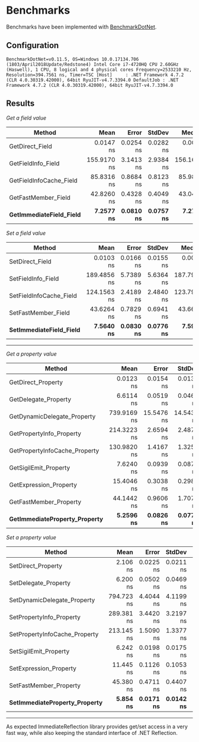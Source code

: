 # Benchmarks

Benchmarks have been implemented with [BenchmarkDotNet](https://github.com/dotnet/BenchmarkDotNet).

## Configuration

`BenchmarkDotNet=v0.11.5, OS=Windows 10.0.17134.706 (1803/April2018Update/Redstone4)
Intel Core i7-4720HQ CPU 2.60GHz (Haswell), 1 CPU, 8 logical and 4 physical cores
Frequency=2533210 Hz, Resolution=394.7561 ns, Timer=TSC
  [Host]     : .NET Framework 4.7.2 (CLR 4.0.30319.42000), 64bit RyuJIT-v4.7.3394.0
  DefaultJob : .NET Framework 4.7.2 (CLR 4.0.30319.42000), 64bit RyuJIT-v4.7.3394.0`

## Results

*Get a field value*

|                  Method |        Mean |     Error |    StdDev |      Median | Ratio | RatioSD |
|------------------------ |------------:|----------:|----------:|------------:|------:|--------:|
|         GetDirect_Field |   0.0147 ns | 0.0254 ns | 0.0282 ns |   0.0000 ns |     ? |       ? |
|      GetFieldInfo_Field | 155.9170 ns | 3.1413 ns | 2.9384 ns | 156.1697 ns |     ? |       ? |
| GetFieldInfoCache_Field |  85.8316 ns | 0.8684 ns | 0.8123 ns |  85.9824 ns |     ? |       ? |
|     GetFastMember_Field |  42.8260 ns | 0.4328 ns | 0.4049 ns |  43.0462 ns |     ? |       ? |
| **GetImmediateField_Field** |   **7.2577 ns** | **0.0810 ns** | **0.0757 ns** |   **7.2758 ns** |     ? |       ? |

*Set a field value*

|                  Method |        Mean |     Error |    StdDev |      Median | Ratio | RatioSD |
|------------------------ |------------:|----------:|----------:|------------:|------:|--------:|
|         SetDirect_Field |   0.0103 ns | 0.0166 ns | 0.0155 ns |   0.0013 ns |     ? |       ? |
|      SetFieldInfo_Field | 189.4856 ns | 5.7389 ns | 5.6364 ns | 187.7984 ns |     ? |       ? |
| SetFieldInfoCache_Field | 124.1563 ns | 2.4189 ns | 2.4840 ns | 123.7972 ns |     ? |       ? |
|     SetFastMember_Field |  43.6264 ns | 0.7829 ns | 0.6941 ns |  43.6652 ns |     ? |       ? |
| **SetImmediateField_Field** |   **7.5640 ns** | **0.0830 ns** | **0.0776 ns** |   **7.5905 ns** |     ? |       ? |

---

*Get a property value*

|                        Method |        Mean |      Error |     StdDev | Ratio | RatioSD |
|------------------------------ |------------:|-----------:|-----------:|------:|--------:|
|            GetDirect_Property |   0.0123 ns |  0.0154 ns |  0.0134 ns |     ? |       ? |
|          GetDelegate_Property |   6.6114 ns |  0.0519 ns |  0.0460 ns |     ? |       ? |
|   GetDynamicDelegate_Property | 739.9169 ns | 15.5476 ns | 14.5432 ns |     ? |       ? |
|      GetPropertyInfo_Property | 214.3223 ns |  2.6594 ns |  2.4876 ns |     ? |       ? |
| GetPropertyInfoCache_Property | 130.9820 ns |  1.4167 ns |  1.3252 ns |     ? |       ? |
|         GetSigilEmit_Property |   7.6240 ns |  0.0939 ns |  0.0878 ns |     ? |       ? |
|        GetExpression_Property |  15.4046 ns |  0.3038 ns |  0.2983 ns |     ? |       ? |
|        GetFastMember_Property |  44.1442 ns |  0.9606 ns |  1.7074 ns |     ? |       ? |
| **GetImmediateProperty_Property** |   **5.2596 ns** |  **0.0826 ns** |  **0.0772 ns** |     ? |       ? |

*Set a property value*

|                        Method |       Mean |     Error |    StdDev |  Ratio | RatioSD |
|------------------------------ |-----------:|----------:|----------:|-------:|--------:|
|            SetDirect_Property |   2.106 ns | 0.0225 ns | 0.0211 ns |   1.00 |    0.00 |
|          SetDelegate_Property |   6.200 ns | 0.0502 ns | 0.0469 ns |   2.94 |    0.04 |
|   SetDynamicDelegate_Property | 794.723 ns | 4.4044 ns | 4.1199 ns | 377.41 |    4.49 |
|      SetPropertyInfo_Property | 289.381 ns | 3.4420 ns | 3.2197 ns | 137.42 |    2.06 |
| SetPropertyInfoCache_Property | 213.145 ns | 1.5090 ns | 1.3377 ns | 101.32 |    1.19 |
|         SetSigilEmit_Property |   6.242 ns | 0.0198 ns | 0.0175 ns |   2.97 |    0.03 |
|        SetExpression_Property |  11.445 ns | 0.1126 ns | 0.1053 ns |   5.43 |    0.05 |
|        SetFastMember_Property |  45.380 ns | 0.4711 ns | 0.4407 ns |  21.55 |    0.34 |
| **SetImmediateProperty_Property** |   **5.854 ns** | **0.0171 ns** | **0.0142 ns** |   2.79 |    0.03 |

---

As expected ImmediateReflection library provides get/set access in a very fast way, while also keeping the standard interface of .NET Reflection.